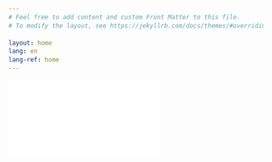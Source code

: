 ```yaml
---
# Feel free to add content and custom Front Matter to this file.
# To modify the layout, see https://jekyllrb.com/docs/themes/#overriding-theme-defaults

layout: home
lang: en
lang-ref: home
---
```


![Poster of space after borders](/assets/space_after_borders_poster.pdf)
